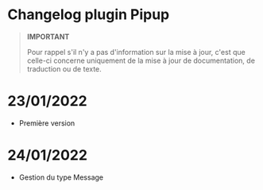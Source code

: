 # Changelog plugin Pipup

>**IMPORTANT**
>
>Pour rappel s'il n'y a pas d'information sur la mise à jour, c'est que celle-ci concerne uniquement de la mise à jour de documentation, de traduction ou de texte.

# 23/01/2022

- Première version

# 24/01/2022

- Gestion du type Message

